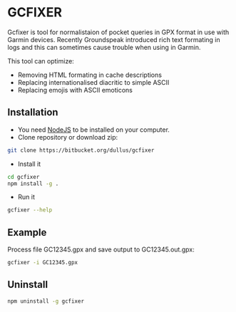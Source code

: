 # GCFIXER

Gcfixer is tool for normalistaion of pocket queries in GPX format in use with Garmin devices.
Recently Groundspeak introduced rich text formating in logs and this can sometimes cause trouble
when using in Garmin.

This tool can optimize:
 - Removing HTML formating in cache descriptions
 - Replacing internationalised diacritic to simple ASCII
 - Replacing emojis with ASCII emoticons

## Installation
 - You need [NodeJS](https://nodejs.org/) to be installed on your computer.
 - Clone repository or download zip:
  ```sh
  git clone https://bitbucket.org/dullus/gcfixer
  ```
 - Install it
  ```sh
  cd gcfixer
  npm install -g .
  ```
 - Run it
  ```sh
  gcfixer --help
  ```

## Example

Process file GC12345.gpx and save output to GC12345.out.gpx:
```sh
gcfixer -i GC12345.gpx
```

## Uninstall
```sh
npm uninstall -g gcfixer
```
